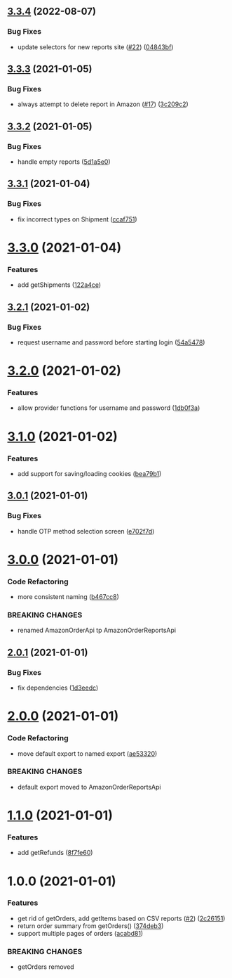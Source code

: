 ## [3.3.4](https://github.com/starsprung/amazon-order-reports-api/compare/v3.3.3...v3.3.4) (2022-08-07)


### Bug Fixes

* update selectors for new reports site ([#22](https://github.com/starsprung/amazon-order-reports-api/issues/22)) ([04843bf](https://github.com/starsprung/amazon-order-reports-api/commit/04843bfb7b325438613a90c8fa2edfdd70f76298))

## [3.3.3](https://github.com/starsprung/amazon-order-reports-api/compare/v3.3.2...v3.3.3) (2021-01-05)


### Bug Fixes

* always attempt to delete report in Amazon ([#17](https://github.com/starsprung/amazon-order-reports-api/issues/17)) ([3c209c2](https://github.com/starsprung/amazon-order-reports-api/commit/3c209c25318e66cb1d418ea80bdaafbf0df32639))

## [3.3.2](https://github.com/starsprung/amazon-order-reports-api/compare/v3.3.1...v3.3.2) (2021-01-05)


### Bug Fixes

* handle empty reports ([5d1a5e0](https://github.com/starsprung/amazon-order-reports-api/commit/5d1a5e04c0e7071ca1cf37e2526cf85d383f24da))

## [3.3.1](https://github.com/starsprung/amazon-order-reports-api/compare/v3.3.0...v3.3.1) (2021-01-04)


### Bug Fixes

* fix incorrect types on Shipment ([ccaf751](https://github.com/starsprung/amazon-order-reports-api/commit/ccaf751044e5fe1b0cd9be6925d2d0f8b6c56153))

# [3.3.0](https://github.com/starsprung/amazon-order-reports-api/compare/v3.2.1...v3.3.0) (2021-01-04)


### Features

* add getShipments ([122a4ce](https://github.com/starsprung/amazon-order-reports-api/commit/122a4ce45d25e7496df778afd3e84a1058024273))

## [3.2.1](https://github.com/starsprung/amazon-order-reports-api/compare/v3.2.0...v3.2.1) (2021-01-02)


### Bug Fixes

* request username and password before starting login ([54a5478](https://github.com/starsprung/amazon-order-reports-api/commit/54a5478d3a4589b1d55549ec4e07d71f0a6c8d6e))

# [3.2.0](https://github.com/starsprung/amazon-order-reports-api/compare/v3.1.0...v3.2.0) (2021-01-02)


### Features

* allow provider functions for username and password ([1db0f3a](https://github.com/starsprung/amazon-order-reports-api/commit/1db0f3a6f5303366d3b064f52d5ce26e618604c3))

# [3.1.0](https://github.com/starsprung/amazon-order-reports-api/compare/v3.0.1...v3.1.0) (2021-01-02)


### Features

* add support for saving/loading cookies ([bea79b1](https://github.com/starsprung/amazon-order-reports-api/commit/bea79b152601ed6b7e90c3d0023f614ba827ca0f))

## [3.0.1](https://github.com/starsprung/amazon-order-reports-api/compare/v3.0.0...v3.0.1) (2021-01-01)


### Bug Fixes

* handle OTP method selection screen ([e702f7d](https://github.com/starsprung/amazon-order-reports-api/commit/e702f7d9fd966601c0271c672baf7f4232f29a01))

# [3.0.0](https://github.com/starsprung/amazon-order-reports-api/compare/v2.0.1...v3.0.0) (2021-01-01)


### Code Refactoring

* more consistent naming ([b467cc8](https://github.com/starsprung/amazon-order-reports-api/commit/b467cc8e4631621d75d4a64107d5c958f98baa8b))


### BREAKING CHANGES

* renamed AmazonOrderApi tp AmazonOrderReportsApi

## [2.0.1](https://github.com/starsprung/amazon-order-reports-api/compare/v2.0.0...v2.0.1) (2021-01-01)

### Bug Fixes

- fix dependencies ([1d3eedc](https://github.com/starsprung/amazon-order-reports-api/commit/1d3eedc6e5677da0243fc8caa75c7ee7dd2bb176))

# [2.0.0](https://github.com/starsprung/amazon-order-reports-api/compare/v1.1.0...v2.0.0) (2021-01-01)

### Code Refactoring

- move default export to named export ([ae53320](https://github.com/starsprung/amazon-order-reports-api/commit/ae53320a7cf3adb96973ad4e3b9edfed0742b5b4))

### BREAKING CHANGES

- default export moved to AmazonOrderReportsApi

# [1.1.0](https://github.com/starsprung/amazon-order-reports-api/compare/v1.0.0...v1.1.0) (2021-01-01)

### Features

- add getRefunds ([8f7fe60](https://github.com/starsprung/amazon-order-reports-api/commit/8f7fe60c71a5ab2fe5caf2d27f7fee003a68cc95))

# 1.0.0 (2021-01-01)

### Features

- get rid of getOrders, add getItems based on CSV reports ([#2](https://github.com/starsprung/amazon-order-reports-api/issues/2)) ([2c26151](https://github.com/starsprung/amazon-order-reports-api/commit/2c2615109682e916844836ad5a208c6889868e2e))
- return order summary from getOrders() ([374deb3](https://github.com/starsprung/amazon-order-reports-api/commit/374deb31698a97f42080cf843ef523be402efae4))
- support multiple pages of orders ([acabd81](https://github.com/starsprung/amazon-order-reports-api/commit/acabd81badb0adb549a8fedf88433cdf1cb4c698))

### BREAKING CHANGES

- getOrders removed
